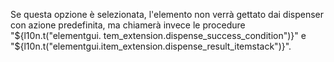 Se questa opzione è selezionata, l'elemento non verrà gettato dai dispenser con azione predefinita, ma chiamerà invece le procedure "${l10n.t("elementgui. tem_extension.dispense_success_condition")}" e "${l10n.t("elementgui.item_extension.dispense_result_itemstack")}".
